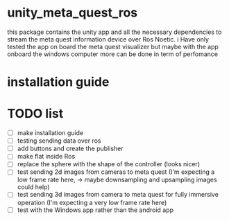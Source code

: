 # unity_meta_quest_ros

this package contains the unity app and all the necessary dependencies to stream the meta quest information device over Ros Noetic. i Have only tested the app on board the meta quest visualizer but maybe with the app onboard the windows computer more can be done in term of perfomance

# installation guide





# TODO list
- [ ] make installation guide
- [ ] testing sending data over ros
- [ ] add buttons and create the publisher 
- [ ] make flat inside Ros
- [ ] replace the sphere with the shape of the controller (looks nicer)
- [ ] test sending 2d images from cameras to meta quest (I'm expecting a low frame rate here, -> maybe downsampling and upsampling images could help)
- [ ] test sending 3d images from camera to meta quest for fully immersive operation (I'm expecting a very low frame rate here)
- [ ] test with the Windows app rather than the android app
